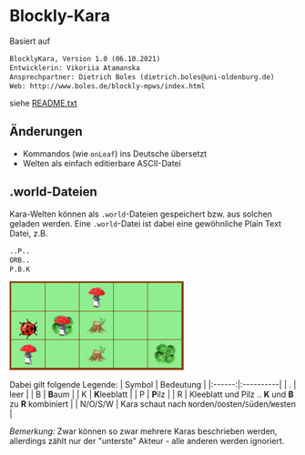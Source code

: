 # Blockly-Kara

Basiert auf

```
BlocklyKara, Version 1.0 (06.10.2021)
Entwicklerin: Vikoriia Atamanska
Ansprechpartner: Dietrich Boles (dietrich.boles@uni-oldenburg.de)
Web: http://www.boles.de/blockly-mpws/index.html
```

siehe [README.txt](README.txt)

## Änderungen

- Kommandos (wie `onLeaf`) ins Deutsche übersetzt
- Welten als einfach editierbare ASCII-Datei

## .world-Dateien

Kara-Welten können als `.world`-Dateien gespeichert bzw. aus solchen geladen werden. Eine `.world`-Datei ist dabei eine gewöhnliche Plain Text Datei, z.B.
```
..P..
ORB..
P.B.K
```

![geladene Kara-Welt](Beispielwelt.png "geladene Kara-Welt")

Dabei gilt folgende Legende:
| Symbol | Bedeutung |
|:------:|:----------|
| . | leer |
| B | **B**aum |
| K | **K**leeblatt |
| P | **P**ilz |
| R | Kleeblatt und Pilz .. **K** und **B** zu **R** kombiniert |
| N/O/S/W | Kara schaut nach `N`orden/`O`osten/`S`üden/`W`esten |

*Bemerkung:* Zwar können so zwar mehrere Karas beschrieben werden, allerdings zählt nur der "unterste" Akteur - alle anderen werden ignoriert.